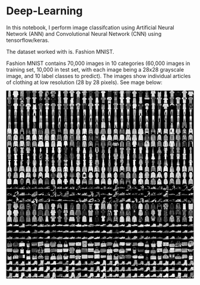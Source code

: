 # Deep-Learning

In this notebook, I perform image classifcation using Artificial Neural Network (ANN) and Convolutional Neural Network (CNN) using tensorflow/keras.

The dataset worked with is. Fashion MNIST.

Fashion MNIST contains 70,000 images in 10 categories (60,000 images in training set, 10,000 in test set, with each image being a 28x28 grayscale image, and 10 label classes to predict). The images show individual articles of clothing at low resolution (28 by 28 pixels). See mage below:

![Image](fashion-mnist-sprite.png)


